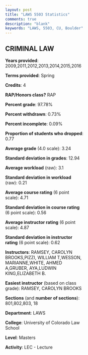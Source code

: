 ```yaml
---
layout: post
title: "LAWS 5503 Statistics"
comments: true
description: "blank"
keywords: "LAWS, 5503, CU, Boulder"
--- 
```

<head>
<script src="https://ajax.googleapis.com/ajax/libs/jquery/2.1.3/jquery.min.js"></script>
<script src="https://dl.dropboxusercontent.com/s/pc42nxpaw1ea4o9/highcharts.js?dl=0"></script>
<!-- <script src="../assets/js/highcharts.js"></script> -->
<style type="text/css">@font-face {
	font-family: "Bebas Neue";
	src: url(https://www.filehosting.org/file/details/544349/BebasNeue%20Regular.otf) format("opentype");
	}
	h1.Bebas { 
		font-family: "Bebas Neue", Verdana, Tahoma;
	}
</style>
</head>
<body>
	<div id="container" style="float: right; width: 45%; height: 88%; margin-left: 2.5%; margin-right: 2.5%;"></div>
	<script language="JavaScript">
		$(document).ready(function() {
		var chart = {type: 'column'};
		var title = {text: 'Grade Distribution'};
		var xAxis = {categories: ['A','B','C','D','F'],crosshair: true};
		var yAxis = {min: 0,title: {text: 'Percentage'}};
		var tooltip = {headerFormat: '<center><b><span style="font-size:20px">{point.key}</span></b></center>',
		               pointFormat: '<td style="padding:0"><b>{point.y:.1f}%</b></td>',
		               footerFormat: '</table>',shared: true,useHTML: true};
		var plotOptions = {column: {pointPadding: 0.0,borderWidth: 0}};  
		var credits = {enabled: false};var series= [{name: 'Percent',data: [32.36,59.49,7.89,0.18,0.09,]}];
		var json = {};
		json.chart = chart;
		json.title = title;
		json.tooltip = tooltip;
		json.xAxis = xAxis;
		json.yAxis = yAxis;  
		json.series = series;
		json.plotOptions = plotOptions;  
		json.credits = credits;
		$('#container').highcharts(json);
	});
	</script>
</body>
			   
## CRIMINAL LAW

**Years provided**: 2009,2011,2012,2013,2014,2015,2016

**Terms provided**: Spring

**Credits**: 4

**RAP/Honors class?** RAP

**Percent grade**: 97.78%

**Percent withdrawn**: 0.73%

**Percent incomplete**: 0.09%

**Proportion of students who dropped**: 0.77

**Average grade** (4.0 scale): 3.24

**Standard deviation in grades**: 12.94

**Average workload** (raw): 3.1

**Standard deviation in workload** (raw): 0.21

**Average course rating** (6 point scale): 4.71

**Standard deviation in course rating** (6 point scale): 0.56

**Average instructor rating** (6 point scale): 4.87

**Standard deviation in instructor rating** (6 point scale): 0.62

**Instructors**: RAMSEY, CAROLYN BROOKS,PIZZI, WILLIAM T,WESSON, MARIANNE,WHITE, AHMED A,GRUBER, AYA,LUDWIN KING,ELIZABETH B.

**Easiest instructor** (based on class grade): RAMSEY, CAROLYN BROOKS

**Sections** (and **number of sections**): 801,802,803, 18

**Department**: LAWS

**College**: University of Colorado Law School

**Level**: Masters

**Activity**: LEC - Lecture